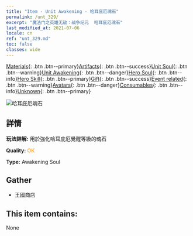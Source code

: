 ```yaml
---
title: "Item - Unit Awakening - 哈耳庇厄魂石"
permalink: /unt_329/
excerpt: "魔法门之英雄无敌：战争纪元  哈耳庇厄魂石"
last_modified_at: 2021-07-06
locale: cn
ref: "unt_329.md"
toc: false
classes: wide
---
```

 [Materials](/ItemsCN/){: .btn .btn--primary}[Artifacts](/ItemsCN/Artifacts/){: .btn .btn--success}[Unit Soul](/ItemsCN/UnitSoul/){: .btn .btn--warning}[Unit Awakening](/ItemsCN/UnitAwakening/){: .btn .btn--danger}[Hero Soul](/ItemsCN/HeroSoul/){: .btn .btn--info}[Hero Skill](/ItemsCN/HeroSkill/){: .btn .btn--primary}[Gift](/ItemsCN/Gift/){: .btn .btn--success}[Event related](/ItemsCN/Events/){: .btn .btn--warning}[Avatars](/ItemsCN/Avatars/){: .btn .btn--danger}[Consumables](/ItemsCN/Consumables/){: .btn .btn--info}[Unknown](/ItemsCN/Unknown/){: .btn .btn--primary}

 ![哈耳庇厄魂石](/images/u/tia_yingshenren.jpg)

## 詳情
 **玩法詳解:** 用於強化哈耳庇厄覺醒等級的魂石

 **Quality:** <span style="color: #FF8C00">OK</span>

 **Type:** Awakening Soul

## Gather

*    王國商店 

## This item contains:

  None

